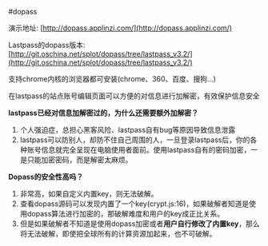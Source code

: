 #dopass

演示地址: [http://dopass.applinzi.com/](http://dopass.applinzi.com/)


Lastpass的dopass版本: [http://git.oschina.net/splot/dopass/tree/lastpass_v3.2/](http://git.oschina.net/splot/dopass/tree/lastpass_v3.2/)

支持chrome内核的浏览器都可安装(chrome、360、百度、搜狗...)

在lastpass的站点账号编辑页面可以方便的对信息进行加解密，有效保护信息安全

**lastpass已经对信息加解密过的，为什么还需要额外加解密？**
1. 个人强迫症，总担心黑客风险、lastpass自有bug等原因导致信息泄露
2. lastpass可以防别人，却防不住自己周围的人，一旦登录lastpass后，你的各种账号信息就完全呈现在电脑使用者面前。使用lastpass自有的密码加密，一是只能加密密码，而是解密太麻烦。

**Dopass的安全性高吗？**
1. 非常高，如果自定义内置key，则无法破解。
2. 查看dopass源码可以发现内置了一个key(crypt.js:16)，如果破解者知道是使用dopass算法进行加密的，那破解难度和用户的key成正比关系。
3. 但是如果破解者不知道是使用dopass加密或者**用户自行修改了内置key**，那么将无法破解，即使把全球所有的计算资源加起来，也不可破解。


